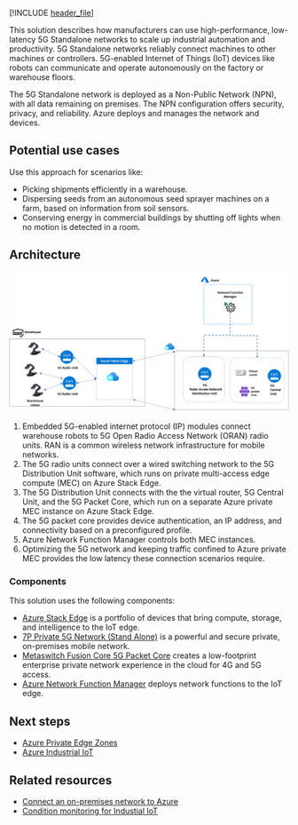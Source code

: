 [!INCLUDE [header_file](../../../includes/sol-idea-header.md)]

This solution describes how manufacturers can use high-performance, low-latency 5G Standalone networks to scale up industrial automation and productivity. 5G Standalone networks reliably connect machines to other machines or controllers. 5G-enabled Internet of Things (IoT) devices like robots can communicate and operate autonomously on the factory or warehouse floors.

The 5G Standalone network is deployed as a Non-Public Network (NPN), with all data remaining on premises. The NPN configuration offers security, privacy, and reliability. Azure deploys and manages the network and devices.

## Potential use cases

Use this approach for scenarios like:

- Picking shipments efficiently in a warehouse.
- Dispersing seeds from an autonomous seed sprayer machines on a farm, based on information from soil sensors.
- Conserving energy in commercial buildings by shutting off lights when no motion is detected in a room.

## Architecture

![Screenshot showing a 5G Standalone network that controls warehouse robots through an on-premises Azure Stack Edge server. An Azure network function manager controls the private multi-access edge compute nodes on Azure Stack Edge.](../media/low-latency-network.png)

1. Embedded 5G-enabled internet protocol (IP) modules connect warehouse robots to 5G Open Radio Access Network (ORAN) radio units. RAN is a common wireless network infrastructure for mobile networks.
1. The 5G radio units connect over a wired switching network to the 5G Distribution Unit software, which runs on private multi-access edge compute (MEC) on Azure Stack Edge.
1. The 5G Distribution Unit connects with the the virtual router, 5G Central Unit, and the 5G Packet Core, which run on a separate Azure private MEC instance on Azure Stack Edge.
1. The 5G packet core provides device authentication, an IP address, and connectivity based on a preconfigured profile.
1. Azure Network Function Manager controls both MEC instances.
1. Optimizing the 5G network and keeping traffic confined to Azure private MEC provides the low latency these connection scenarios require.

### Components

This solution uses the following components:

- [Azure Stack Edge](https://azure.microsoft.com/products/azure-stack/edge) is a portfolio of devices that bring compute, storage, and intelligence to the IoT edge.
- [7P Private 5G Network (Stand Alone)](https://azuremarketplace.microsoft.com/marketplace/apps/sevenprinciplesag1603729177296.7p-pmn-5g-sa-hybrid?tab=Overview) is a powerful and secure private, on-premises mobile network.
- [Metaswitch Fusion Core 5G Packet Core](https://azuremarketplace.microsoft.com/marketplace/apps/metaswitch.fusioncore_0-1-0?tab=Overview) creates a low-footprint enterprise private network experience in the cloud for 4G and 5G access.
- [Azure Network Function Manager](https://azure.microsoft.com/resources/videos/azure-network-function-manager-simplifies-5g-deployments) deploys network functions to the IoT edge.

## Next steps

- [Azure Private Edge Zones](/azure/networking/edge-zones-overview#private-edge-zones)
- [Azure Industrial IoT](https://azure.microsoft.com/solutions/industry/manufacturing/iot)

## Related resources

- [Connect an on-premises network to Azure](/azure/architecture/reference-architectures/hybrid-networking)
- [Condition monitoring for Industial IoT](/azure/architecture/solution-ideas/articles/condition-monitoring)

